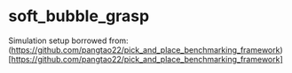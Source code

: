 # soft_bubble_grasp

Simulation setup borrowed from: (https://github.com/pangtao22/pick_and_place_benchmarking_framework)[https://github.com/pangtao22/pick_and_place_benchmarking_framework]
